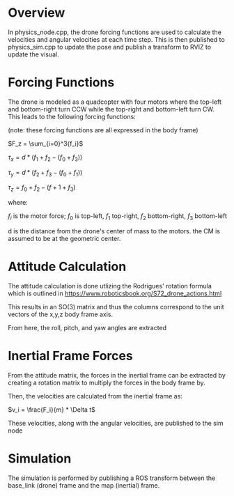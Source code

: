 # Overview

In physics_node.cpp, the drone forcing functions are used to calculate the velocities and angular velocities at each time step. This is then published to physics_sim.cpp to update the pose and publish a transform to RVIZ to update the visual.

# Forcing Functions

The drone is modeled as a quadcopter with four motors where the top-left and bottom-right turn CCW while the top-right and bottom-left turn CW. This leads to the following forcing functions:

(note: these forcing functions are all expressed in the body frame)

$F_z = \sum_{i=0}^3{f_i}$

$\tau_x = d * ( f_1 + f_2 - (f_0 + f_3) )$

$\tau_y = d * ( f_2 + f_3 - (f_0 + f_1) )$

$\tau_z = f_0 + f_2 - (f+1 + f_3)$

where:

$f_i$ is the motor force; $f_0$ is top-left, $f_1$ top-right, $f_2$ bottom-right, $f_3$ bottom-left

d is the distance from the drone's center of mass to the motors. the CM is assumed to be at the geometric center.

# Attitude Calculation

The attitude calculation is done utlizing the Rodrigues' rotation formula which is outlined in https://www.roboticsbook.org/S72_drone_actions.html

This results in an SO(3) matrix and thus the columns correspond to the unit vectors of the x,y,z body frame axis.

From here, the roll, pitch, and yaw angles are extracted

# Inertial Frame Forces

From the attitude matrix, the forces in the inertial frame can be extracted by creating a rotation matrix to multiply the forces in the body frame by.

Then, the velocities are calculated from the inertial frame as:

$v_i = \frac{F_i}{m} * \Delta t$

These velocities, along with the angular velocities, are published to the sim node

# Simulation

The simulation is performed by publishing a ROS transform between the base_link (drone) frame and the map (inertial) frame.
